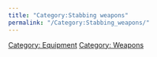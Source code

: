 ```yaml
---
title: "Category:Stabbing weapons"
permalink: "/Category:Stabbing_weapons/"
---
```


[Category: Equipment](Category:_Equipment "wikilink") [Category:
Weapons](Category:_Weapons "wikilink")